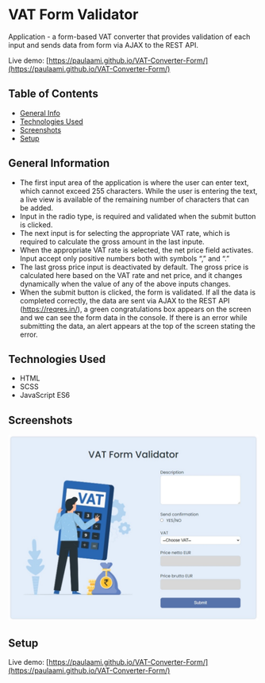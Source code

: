 
# VAT Form Validator

Application - a form-based VAT converter that provides validation of each input and sends data from form via AJAX to the REST API.

Live demo: [https://paulaami.github.io/VAT-Converter-Form/](https://paulaami.github.io/VAT-Converter-Form/)


## Table of Contents
* [General Info](#general-information)
* [Technologies Used](#technologies-used)
* [Screenshots](#screenshots)
* [Setup](#setup)


## General Information
  
* The first input area of the application is where the user can enter text, which cannot exceed 255 characters. While the user is entering the text, a live view is available of   the remaining number of characters that can be added.
* Input in the radio type, is required and validated when the submit button is clicked.
* The next input is for selecting the appropriate VAT rate, which is required to calculate the gross amount in the last inpute. 
* When the appropriate VAT rate is selected, the net price field activates. Input accept only positive numbers both with symbols “,” and “.” 
* The last gross price input is deactivated by default. The gross price is calculated here based on the VAT rate and net price, and it changes dynamically when the value of any   of the above inputs changes.
* When the submit button is clicked, the form is validated. If all the data is completed correctly, the data are sent via AJAX to the REST API (https://reqres.in/),  a green       congratulations box appears on the screen and we can see the form data in the console.
  If there is an error while submitting the data, an alert appears at the top of the screen stating the error.



## Technologies Used

- HTML 
- SCSS
- JavaScript ES6


## Screenshots
![VAT Form Validator](./img/form-validator.jpg)



## Setup
Live demo: [https://paulaami.github.io/VAT-Converter-Form/](https://paulaami.github.io/VAT-Converter-Form/)





